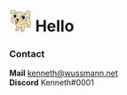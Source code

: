 # <img src="https://github.com/KennethWussmann/KennethWussmann/raw/master/laser-puppy.png" height="40px" /> Hello 

### Contact
**Mail** kenneth@wussmann.net<br>
**Discord** Kenneth#0001